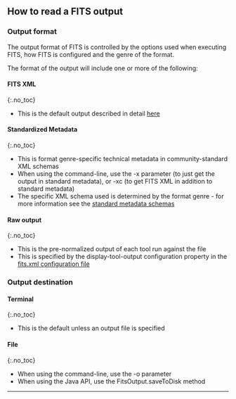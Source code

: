 ## How to read a FITS output

### Output format
The output format of FITS is controlled by the options used when executing FITS, how FITS is configured and the genre of the format. 

The format of the output will include one or more of the following:

#### FITS XML
{:.no_toc}
- This is the default output described in detail [here](https://projects.iq.harvard.edu/fits/fits-xml) 

#### Standardized Metadata
{:.no_toc}
- This is format genre-specific technical metadata in community-standard XML schemas
- When using the command-line, use the -x parameter (to just get the output in standard metadata), or -xc (to get FITS XML in addition to standard metadata)
- The specific XML schema used is determined by the format genre - for more information see the [standard metadata schemas](https://projects.iq.harvard.edu/fits/standard-metadata-schemas)

#### Raw output
{:.no_toc}
- This is the pre-normalized output of each tool run against the file
- This is specified by the display-tool-output configuration property in the [fits.xml configuration file](https://projects.iq.harvard.edu/fits/fits-configuration-files#fits_xml_config)

### Output destination

#### Terminal
{:.no_toc}
- This is the default unless an output file is specified

#### File
{:.no_toc}
- When using the command-line, use the -o <file> parameter
- When using the Java API, use the FitsOutput.saveToDisk method

---